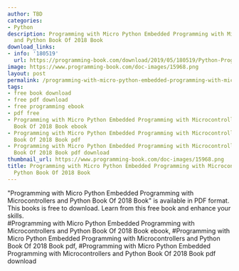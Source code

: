 ```yaml
---
author: TBD
categories:
- Python
description: Programming with Micro Python Embedded Programming with Microcontrollers
  and Python Book Of 2018 Book
download_links:
- info: '180519'
  url: https://programming-book.com/download/2019/05/180519/Python-Programming123uo00es0431.pdf
image: https://www.programming-book.com/doc-images/15968.png
layout: post
permalink: /programming-with-micro-python-embedded-programming-with-microcontrollers-and-pyt.html
tags:
- free book download
- free pdf download
- free programming ebook
- pdf free
- Programming with Micro Python Embedded Programming with Microcontrollers and Python
  Book Of 2018 Book ebook
- Programming with Micro Python Embedded Programming with Microcontrollers and Python
  Book Of 2018 Book pdf
- Programming with Micro Python Embedded Programming with Microcontrollers and Python
  Book Of 2018 Book pdf download
thumbnail_url: https://www.programming-book.com/doc-images/15968.png
title: Programming with Micro Python Embedded Programming with Microcontrollers and
  Python Book Of 2018 Book
---
```


 
<div class="item-desc text-justify">
  "Programming with Micro Python Embedded Programming with Microcontrollers and Python Book Of 2018 Book" is available in PDF format. This books is free to download. Learn from this free book and enhance your skills.
  <br>
  #Programming with Micro Python Embedded Programming with Microcontrollers and Python Book Of 2018 Book ebook, #Programming with Micro Python Embedded Programming with Microcontrollers and Python Book Of 2018 Book pdf, #Programming with Micro Python Embedded Programming with Microcontrollers and Python Book Of 2018 Book pdf download
</div>